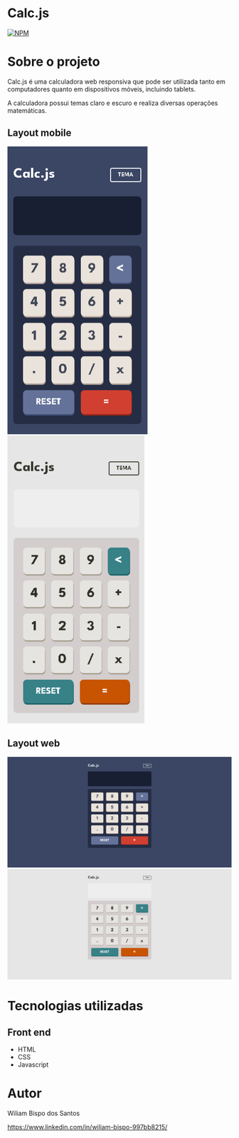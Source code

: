 # Calc.js
[![NPM](https://img.shields.io/npm/l/react)](https://github.com/WiliamBispo/calculator/blob/main/LICENSE) 

# Sobre o projeto

Calc.js é uma calculadora web responsiva que pode ser utilizada tanto em computadores quanto em dispositivos móveis, incluindo tablets.

A calculadora possui temas claro e escuro e realiza diversas operações matemáticas.

## Layout mobile
<img src="/assets/mobile-escuro.png" height="645px"> <img src="/assets/mobile-claro.png" height="645px">

## Layout web
<img src="/assets/web-escuro.png">

<img src="/assets/web-claro.png">

# Tecnologias utilizadas
## Front end
- HTML
- CSS
- Javascript

# Autor

Wiliam Bispo dos Santos

https://www.linkedin.com/in/wiliam-bispo-997bb8215/
